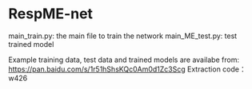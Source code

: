 # RespME-net
main_train.py:  the main file to train the network
main_ME_test.py: test trained model

Example training data, test data and trained models are availabe from:
https://pan.baidu.com/s/1r51hShsKQc0Am0d1Zc3Scg 
Extraction code：w426 
